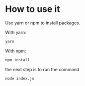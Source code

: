 # How to use it

Use yarn or npm to install packages.

With yarn:

```bash
yarn
```

With npm:

```bash
npm install
```

the next step is to run the command

```bash
node index.js
```
